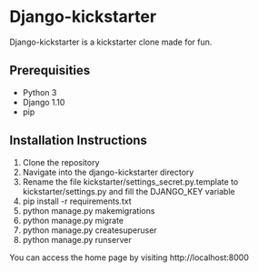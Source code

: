 # Django-kickstarter

Django-kickstarter is a kickstarter clone made for fun.

## Prerequisities
* Python 3
* Django 1.10
* pip

## Installation Instructions
1. Clone the repository
2. Navigate into the django-kickstarter directory
3. Rename the file kickstarter/settings_secret.py.template to kickstarter/settings.py and fill the DJANGO_KEY variable
4. pip install -r requirements.txt
5. python manage.py makemigrations
6. python manage.py migrate
7. python manage.py createsuperuser
8. python manage.py runserver

You can access the home page by visiting http://localhost:8000

